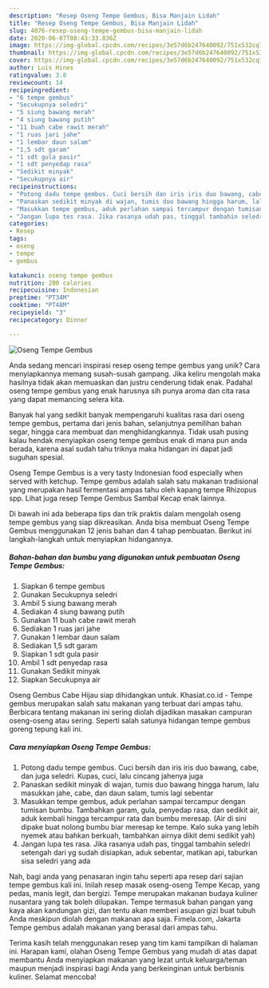 ```yaml
---
description: "Resep Oseng Tempe Gembus, Bisa Manjain Lidah"
title: "Resep Oseng Tempe Gembus, Bisa Manjain Lidah"
slug: 4076-resep-oseng-tempe-gembus-bisa-manjain-lidah
date: 2020-06-07T08:43:33.836Z
image: https://img-global.cpcdn.com/recipes/3e57d6b247640092/751x532cq70/oseng-tempe-gembus-foto-resep-utama.jpg
thumbnail: https://img-global.cpcdn.com/recipes/3e57d6b247640092/751x532cq70/oseng-tempe-gembus-foto-resep-utama.jpg
cover: https://img-global.cpcdn.com/recipes/3e57d6b247640092/751x532cq70/oseng-tempe-gembus-foto-resep-utama.jpg
author: Luis Hines
ratingvalue: 3.8
reviewcount: 14
recipeingredient:
- "6 tempe gembus"
- "Secukupnya seledri"
- "5 siung bawang merah"
- "4 siung bawang putih"
- "11 buah cabe rawit merah"
- "1 ruas jari jahe"
- "1 lembar daun salam"
- "1,5 sdt garam"
- "1 sdt gula pasir"
- "1 sdt penyedap rasa"
- "Sedikit minyak"
- "Secukupnya air"
recipeinstructions:
- "Potong dadu tempe gembus. Cuci bersih dan iris iris duo bawang, cabe, dan juga seledri. Kupas, cuci, lalu cincang jahenya juga"
- "Panaskan sedikit minyak di wajan, tumis duo bawang hingga harum, lalu masukkan jahe, cabe, dan daun salam, tumis lagi sebentar"
- "Masukkan tempe gembus, aduk perlahan sampai tercampur dengan tumisan bumbu. Tambahkan garam, gula, penyedap rasa, dan sedikit air, aduk kembali hingga tercampur rata dan bumbu meresap. (Air di sini dipake buat nolong bumbu biar meresap ke tempe. Kalo suka yang lebih nyemek atau bahkan berkuah, tambahkan airnya dikit demi sedikit yah)"
- "Jangan lupa tes rasa. Jika rasanya udah pas, tinggal tambahin seledri setengah dari yg sudah disiapkan, aduk sebentar, matikan api, taburkan sisa seledri yang ada"
categories:
- Resep
tags:
- oseng
- tempe
- gembus

katakunci: oseng tempe gembus 
nutrition: 200 calories
recipecuisine: Indonesian
preptime: "PT34M"
cooktime: "PT48M"
recipeyield: "3"
recipecategory: Dinner

---
```



![Oseng Tempe Gembus](https://img-global.cpcdn.com/recipes/3e57d6b247640092/751x532cq70/oseng-tempe-gembus-foto-resep-utama.jpg)

Anda sedang mencari inspirasi resep oseng tempe gembus yang unik? Cara menyiapkannya memang susah-susah gampang. Jika keliru mengolah maka hasilnya tidak akan memuaskan dan justru cenderung tidak enak. Padahal oseng tempe gembus yang enak harusnya sih punya aroma dan cita rasa yang dapat memancing selera kita.

Banyak hal yang sedikit banyak mempengaruhi kualitas rasa dari oseng tempe gembus, pertama dari jenis bahan, selanjutnya pemilihan bahan segar, hingga cara membuat dan menghidangkannya. Tidak usah pusing kalau hendak menyiapkan oseng tempe gembus enak di mana pun anda berada, karena asal sudah tahu triknya maka hidangan ini dapat jadi suguhan spesial.

Oseng Tempe Gembus is a very tasty Indonesian food especially when served with ketchup. Tempe gembus adalah salah satu makanan tradisional yang merupakan hasil fermentasi ampas tahu oleh kapang tempe Rhizopus spp. Lihat juga resep Tempe Gembus Sambal Kecap enak lainnya.


Di bawah ini ada beberapa tips dan trik praktis dalam mengolah oseng tempe gembus yang siap dikreasikan. Anda bisa membuat Oseng Tempe Gembus menggunakan 12 jenis bahan dan 4 tahap pembuatan. Berikut ini langkah-langkah untuk menyiapkan hidangannya.

<!--inarticleads1-->

##### Bahan-bahan dan bumbu yang digunakan untuk pembuatan Oseng Tempe Gembus:

1. Siapkan 6 tempe gembus
1. Gunakan Secukupnya seledri
1. Ambil 5 siung bawang merah
1. Sediakan 4 siung bawang putih
1. Gunakan 11 buah cabe rawit merah
1. Sediakan 1 ruas jari jahe
1. Gunakan 1 lembar daun salam
1. Sediakan 1,5 sdt garam
1. Siapkan 1 sdt gula pasir
1. Ambil 1 sdt penyedap rasa
1. Gunakan Sedikit minyak
1. Siapkan Secukupnya air


Oseng Gembus Cabe Hijau siap dihidangkan untuk. Khasiat.co.id - Tempe gembus merupakan salah satu makanan yang terbuat dari ampas tahu. Berbicara tentang makanan ini sering diolah dijadikan masakan campuran oseng-oseng atau sering. Seperti salah satunya hidangan tempe gembus goreng tepung kali ini. 

<!--inarticleads2-->

##### Cara menyiapkan Oseng Tempe Gembus:

1. Potong dadu tempe gembus. Cuci bersih dan iris iris duo bawang, cabe, dan juga seledri. Kupas, cuci, lalu cincang jahenya juga
1. Panaskan sedikit minyak di wajan, tumis duo bawang hingga harum, lalu masukkan jahe, cabe, dan daun salam, tumis lagi sebentar
1. Masukkan tempe gembus, aduk perlahan sampai tercampur dengan tumisan bumbu. Tambahkan garam, gula, penyedap rasa, dan sedikit air, aduk kembali hingga tercampur rata dan bumbu meresap. (Air di sini dipake buat nolong bumbu biar meresap ke tempe. Kalo suka yang lebih nyemek atau bahkan berkuah, tambahkan airnya dikit demi sedikit yah)
1. Jangan lupa tes rasa. Jika rasanya udah pas, tinggal tambahin seledri setengah dari yg sudah disiapkan, aduk sebentar, matikan api, taburkan sisa seledri yang ada


Nah, bagi anda yang penasaran ingin tahu seperti apa resep dari sajian tempe gembus kali ini. Inilah resep masak oseng-oseng Tempe Kecap, yang pedas, manis legit, dan bergizi. Tempe merupakan makanan budaya kuliner nusantara yang tak boleh dilupakan. Tempe termasuk bahan pangan yang kaya akan kandungan gizi, dan tentu akan memberi asupan gizi buat tubuh Anda meskipun diolah dengan makanan apa saja. Fimela.com, Jakarta Tempe gembus adalah makanan yang berasal dari ampas tahu. 

Terima kasih telah menggunakan resep yang tim kami tampilkan di halaman ini. Harapan kami, olahan Oseng Tempe Gembus yang mudah di atas dapat membantu Anda menyiapkan makanan yang lezat untuk keluarga/teman maupun menjadi inspirasi bagi Anda yang berkeinginan untuk berbisnis kuliner. Selamat mencoba!
